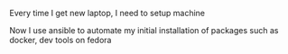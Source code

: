 
Every time I get new laptop, I need to setup machine

Now I use ansible to automate my initial installation of packages such as docker, dev tools on fedora
